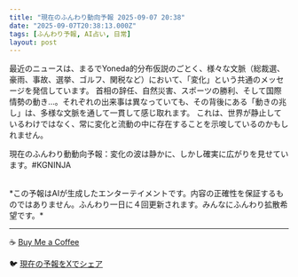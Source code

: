 ```yaml
---
title: "現在のふんわり動向予報 2025-09-07 20:38"
date: "2025-09-07T20:38:13.000Z"
tags: [ふんわり予報, AI占い, 日常]
layout: post
---
```


最近のニュースは、まるでYoneda的分布仮説のごとく、様々な文脈（総裁選、豪雨、事故、選挙、ゴルフ、関税など）において、「変化」という共通のメッセージを発信しています。  首相の辞任、自然災害、スポーツの勝利、そして国際情勢の動き…。それぞれの出来事は異なっていても、その背後にある「動きの兆し」は、多様な文脈を通して一貫して感じ取れます。  これは、世界が静止しているわけではなく、常に変化と流動の中に存在することを示唆しているのかもしれません。


現在のふんわり動動向予報：変化の波は静かに、しかし確実に広がりを見せています。#KGNINJA

<br>
*この予報はAIが生成したエンターテイメントです。内容の正確性を保証するものではありません。ふんわり一日に４回更新されます。みんなにふんわり拡散希望です。*

---
☕️ [Buy Me a Coffee](https://www.buymeacoffee.com/kgninja)

🐦 [現在の予報をXでシェア](https://twitter.com/intent/tweet?text=%E7%8F%BE%E5%9C%A8%E3%81%AE%E3%81%B5%E3%82%93%E3%82%8F%E3%82%8A%E4%BA%88%E5%A0%B1%3A%20%E3%80%8C%E6%9C%80%E8%BF%91%E3%81%AE%E3%83%8B%E3%83%A5%E3%83%BC%E3%82%B9%E3%81%AF%E3%80%81%E3%81%BE%E3%82%8B%E3%81%A7Yoneda%E7%9A%84%E5%88%86%E5%B8%83%E4%BB%AE%E8%AA%AC%E3%81%AE%E3%81%94%E3%81%A8%E3%81%8F%E3%80%81%E6%A7%98%E3%80%85%E3%81%AA%E6%96%87%E8%84%88%EF%BC%88%E7%B7%8F%E8%A3%81%E9%81%B8%E3%80%81%E8%B1%AA%E9%9B%A8%E3%80%81%E4%BA%8B%E6%95%85%E3%80%81%E9%81%B8%E6%8C%99%E3%80%81%E3%82%B4%E3%83%AB%E3%83%95%E3%80%81%E9%96%A2%E7%A8%8E%E3%81%AA%E3%81%A9%EF%BC%89%E3%81%AB%E3%81%8A%E3%81%84%E3%81%A6%E3%80%81%E3%80%8C%E5%A4%89%E5%8C%96%E3%80%8D%E3%81%A8%E3%81%84%E3%81%86%E5%85%B1%E9%80%9A%E3%81%AE%E3%83%A1%E3%83%83%E3%82%BB%E3%83%BC%E3%82%B8%E3%82%92%E7%99%BA%E4%BF%A1%E3%81%97%E3%81%A6%E3%81%84%E3%81%BE%E3%81%99%E3%80%82%E3%80%8D%23KGNINJA%20%E7%B6%9A%E3%81%8D%E3%81%AF%E3%83%96%E3%83%AD%E3%82%B0%E3%81%A7%EF%BC%81%F0%9F%91%87&url=https%3A%2F%2Fkg-ninja.github.io%2FFunwariyoso%2F)
